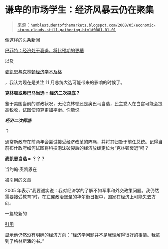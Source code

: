 <!--yml

分类：未分类

日期：2024-05-18 01:10:40

-->

# 谦卑的市场学生：经济风暴云仍在聚集

> 来源：[`humblestudentofthemarkets.blogspot.com/2008/05/economic-storm-clouds-still-gathering.html#0001-01-01`](https://humblestudentofthemarkets.blogspot.com/2008/05/economic-storm-clouds-still-gathering.html#0001-01-01)

像这样的头条新闻

[巴菲特：经济处于衰退，将比预期的更糟](http://www.usatoday.com/money/economy/2008-04-28-buffett-recession_N.htm)

以及

[麦凯恩与克林顿经济学不及格](http://bigpicture.typepad.com/comments/2008/05/high-oil-prices.html)

，我认为现在是关注 11 月总统大选可能带来的影响的时候了。

**克林顿或奥巴马当选 = 经济二次探底？**

鉴于美国当前的财政状况，无论克林顿还是奥巴马当选，民主党人在白宫可能会提高税收，试图使预算更加平衡。你能说

***经济二次探底***

？

通常新政府在前两年会尝试接受经济改革的阵痛，并将其归咎于前任总统。记得当前布什政府如何试图将科技泡沫破裂后的经济放缓定位为“克林顿衰退”吗？

**麦凯恩当选 = ？？？**

当约翰·麦凯恩在

[被引用的文章](http://www.opinionjournal.com/editorial/feature.html?id=110007600)

2005 年表示“我要诚实说：我对经济学的了解不如军事和外交政策问题。我仍然需要接受教育”时，在左翼政治堡垒的华尔街日报中，国家在经济上可能失去方向。

一篇较新的

[引用](http://www.nytimes.com/2008/01/14/opinion/14krugman.html?_r=1&oref=slogin)

显示他仍然没有明确的经济方向：“经济学问题并不是我理解得很好的事情。我拿到了格林斯潘的书。”

